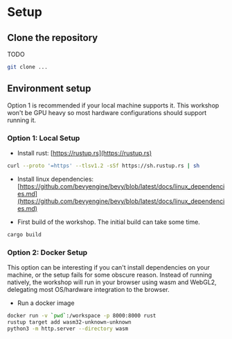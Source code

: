 # Setup

## Clone the repository

TODO
```sh
git clone ...
```

## Environment setup

Option 1 is recommended if your local machine supports it. This workshop won't be GPU heavy so most hardware configurations should support running it.

### Option 1: Local Setup

* Install rust: [https://rustup.rs](https://rustup.rs)

```sh
curl --proto '=https' --tlsv1.2 -sSf https://sh.rustup.rs | sh
```

* Install linux dependencies: [https://github.com/bevyengine/bevy/blob/latest/docs/linux_dependencies.md](https://github.com/bevyengine/bevy/blob/latest/docs/linux_dependencies.md)

* First build of the workshop. The initial build can take some time.

```sh
cargo build
```

### Option 2: Docker Setup

This option can be interesting if you can't install dependencies on your machine, or the setup fails for some obscure reason. Instead of running natively, the workshop will run in your browser using wasm and WebGL2, delegating most OS/hardware integration to the browser.

* Run a docker image

```sh
docker run -v `pwd`:/workspace -p 8000:8000 rust
rustup target add wasm32-unknown-unknown
python3 -m http.server --directory wasm
```
